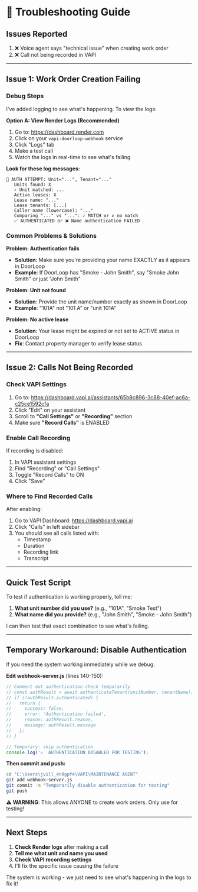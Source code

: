 # 🔧 Troubleshooting Guide

## Issues Reported

1. ❌ Voice agent says "technical issue" when creating work order
2. ❌ Call not being recorded in VAPI

---

## Issue 1: Work Order Creation Failing

### Debug Steps

I've added logging to see what's happening. To view the logs:

**Option A: View Render Logs (Recommended)**
1. Go to: https://dashboard.render.com
2. Click on your `vapi-doorloop-webhook` service
3. Click "Logs" tab
4. Make a test call
5. Watch the logs in real-time to see what's failing

**Look for these log messages:**
```
🔐 AUTH ATTEMPT: Unit="...", Tenant="..."
   Units found: X
   ✓ Unit matched: ...
   Active leases: X
   Lease name: "..."
   Lease tenants: [...]
   Caller name (lowercase): "..."
   Comparing "..." vs "...": ✓ MATCH or ✗ no match
   ✅ AUTHENTICATED or ❌ Name authentication FAILED
```

### Common Problems & Solutions

**Problem: Authentication fails**
- **Solution**: Make sure you're providing your name EXACTLY as it appears in DoorLoop
- **Example**: If DoorLoop has "Smoke - John Smith", say "Smoke John Smith" or just "John Smith"

**Problem: Unit not found**
- **Solution**: Provide the unit name/number exactly as shown in DoorLoop
- **Example**: "101A" not "101 A" or "unit 101A"

**Problem: No active lease**
- **Solution**: Your lease might be expired or not set to ACTIVE status in DoorLoop
- **Fix**: Contact property manager to verify lease status

---

## Issue 2: Calls Not Being Recorded

### Check VAPI Settings

1. Go to: https://dashboard.vapi.ai/assistants/65b8c896-3c88-40ef-ac6a-c25ce1592cfa
2. Click "Edit" on your assistant
3. Scroll to **"Call Settings"** or **"Recording"** section
4. Make sure **"Record Calls"** is ENABLED

### Enable Call Recording

If recording is disabled:
1. In VAPI assistant settings
2. Find "Recording" or "Call Settings"
3. Toggle "Record Calls" to ON
4. Click "Save"

### Where to Find Recorded Calls

After enabling:
1. Go to VAPI Dashboard: https://dashboard.vapi.ai
2. Click "Calls" in left sidebar
3. You should see all calls listed with:
   - Timestamp
   - Duration
   - Recording link
   - Transcript

---

## Quick Test Script

To test if authentication is working properly, tell me:

1. **What unit number did you use?** (e.g., "101A", "Smoke Test")
2. **What name did you provide?** (e.g., "John Smith", "Smoke - John Smith")

I can then test that exact combination to see what's failing.

---

## Temporary Workaround: Disable Authentication

If you need the system working immediately while we debug:

**Edit webhook-server.js** (lines 140-150):
```javascript
// Comment out authentication check temporarily
// const authResult = await authenticateTenant(unitNumber, tenantName);
// if (!authResult.authenticated) {
//   return {
//     success: false,
//     error: 'Authentication failed',
//     reason: authResult.reason,
//     message: authResult.message
//   };
// }

// Temporary: skip authentication
console.log('⚠️  AUTHENTICATION DISABLED FOR TESTING');
```

**Then commit and push:**
```bash
cd "C:\Users\jvill_4n9gpf4\VAPI\MAINTENANCE AGENT"
git add webhook-server.js
git commit -m "Temporarily disable authentication for testing"
git push
```

⚠️ **WARNING**: This allows ANYONE to create work orders. Only use for testing!

---

## Next Steps

1. **Check Render logs** after making a call
2. **Tell me what unit and name you used**
3. **Check VAPI recording settings**
4. I'll fix the specific issue causing the failure

The system is working - we just need to see what's happening in the logs to fix it!
